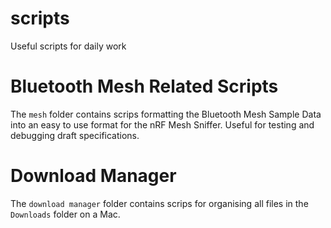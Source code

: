 # scripts
Useful scripts for daily work

# Bluetooth Mesh Related Scripts
The `mesh` folder contains scrips formatting the Bluetooth Mesh Sample Data into an easy to use format for the nRF Mesh Sniffer. Useful for testing and debugging draft specifications.

# Download Manager
The `download manager` folder contains scrips for organising all files in the `Downloads` folder on a Mac.
